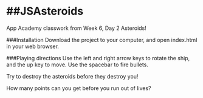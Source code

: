 ##JSAsteroids
===========

App Academy classwork from Week 6, Day 2
Asteroids!

###Installation
Download the project to your computer, and open index.html in your web browser. 

###Playing directions
Use the left and right arrow keys to rotate the ship, and the up key to move.
Use the spacebar to fire bullets. 

Try to destroy the asteroids before they destroy you! 

How many points can you get before you run out of lives?

